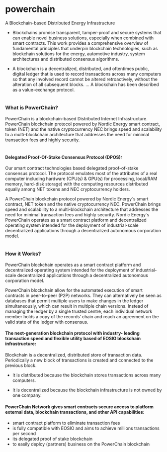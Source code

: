 # powerchain
A Blockchain-based Distributed Energy Infrastructure



- Blockchains promise transparent, tamper-proof and secure systems that can enable novel business solutions, especially when combined with smart contracts. This work provides a comprehensive overview of fundamental principles that underpin blockchain technologies, such as blockchain solutions for the energy, automotive industry, system architectures and distributed consensus algorithms.

- A blockchain is a decentralized, distributed, and oftentimes public, digital ledger that is used to record transactions across many computers so that any involved record cannot be altered retroactively, without the alteration of all subsequent blocks. ... A blockchain has been described as a value-exchange protocol.


#

### What is PowerChain?

PowerChain is a blockchain-based Distributed Internet Infrastructure. PowerChain blockchain protocol powered by Nordic Energy smart contract, token (NET) and the native cryptocurrency NEC brings speed and scalability to a multi-blockchain architecture that addresses the need for minimal transaction fees and highly security.

#

#### Delegated Proof-Of-Stake Consensus Protocol (DPOS):

Our smart contract technologies based delegated proof-of-stake consensus protocol. The protocol emulates most of the attributes of a real computer including hardware (CPU(s) & GPU(s) for processing, local/RAM memory, hard-disk storage) with the computing resources distributed equally among NET tokens and NEC cryptocurrency holders.


A PowerChain blockchain protocol powered by Nordic Energy´s smart contract, NET token and the native cryptocurrency NEC. PowerChain brings speed and scalability to a multi-blockchain architecture that addresses the need for minimal transaction fees and highly security. Nordic Energy´s PowerChain operates as a smart contract platform and decentralized operating system intended for the deployment of industrial-scale decentralized applications through a decentralized autonomous corporation model.

#

### How it Works?

PowerChain blockchain operates as a smart contract platform and decentralized operating system intended for the deployment of industrial-scale decentralized applications through a decentralized autonomous corporation model.

PowerChain blockchain allow for the automated execution of smart contracts in peer-to-peer (P2P) networks. They can alternatively be seen as databases that permit multiple users to make changes in the ledger simultaneously, which can result in multiple chain versions. Instead of managing the ledger by a single trusted centre, each individual network member holds a copy of the records’ chain and reach an agreement on the valid state of the ledger with consensus.


#### The next-generation blockchain protocol with industry- leading transaction speed and flexible utility based of EOSIO blockchain infrastructure:

Blockchain is a decentralized, distributed store of transaction data. Periodically a new block of transactions is created and connected to the previous block. 

- It is distributed because the blockchain stores transactions across many computers. 

- It is decentralized because the blockchain infrastructure is not owned by one company.



#### PowerChain Network gives smart contracts secure access to platform external data, blockchain transactions, and other API capabilities:

- smart contract platform to eliminate transaction fees
- is fully compatible with EOSIO and aims to achieve millions transactions per second
- its delegated proof of stake blockchain
- to easily deploy (partners) business on the PowerChain blockchain




